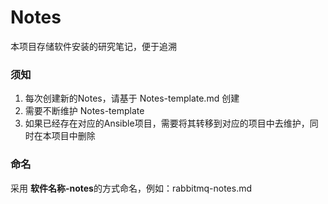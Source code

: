 # Notes

本项目存储软件安装的研究笔记，便于追溯

### 须知

1. 每次创建新的Notes，请基于 Notes-template.md 创建
2. 需要不断维护 Notes-template 
3. 如果已经存在对应的Ansible项目，需要将其转移到对应的项目中去维护，同时在本项目中删除

### 命名

采用 **软件名称-notes**的方式命名，例如：rabbitmq-notes.md
